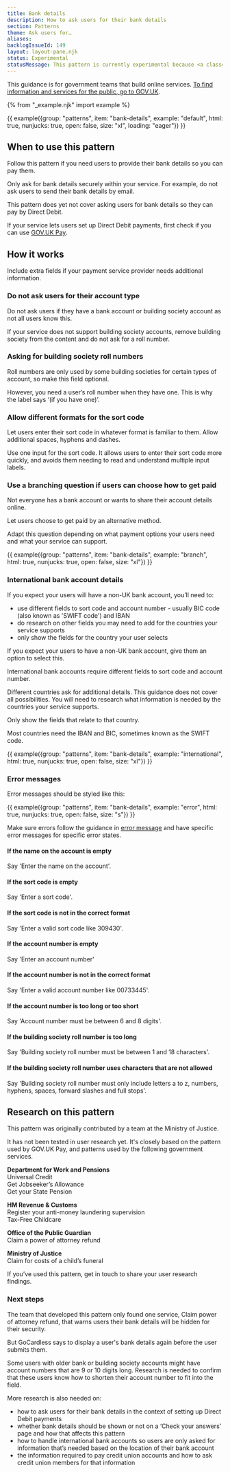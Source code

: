 ```yaml
---
title: Bank details
description: How to ask users for their bank details
section: Patterns
theme: Ask users for…
aliases:
backlogIssueId: 149
layout: layout-pane.njk
status: Experimental
statusMessage: This pattern is currently experimental because <a class="govuk-link" href="#next-steps">more research</a> is needed to validate it.
---
```


This guidance is for government teams that build online services. [To find information and services for the public, go to GOV.UK](https://www.gov.uk/).

{% from "_example.njk" import example %}

{{ example({group: "patterns", item: "bank-details", example: "default", html: true, nunjucks: true, open: false, size: "xl", loading: "eager"}) }}

## When to use this pattern

Follow this pattern if you need users to provide their bank details so you can pay them.

Only ask for bank details securely within your service. For example, do not ask users to send their bank details by email.

This pattern does yet not cover asking users for bank details so they can pay by Direct Debit.

If your service lets users set up Direct Debit payments, first check if you can use [GOV.UK Pay](https://www.payments.service.gov.uk/direct-debit/).

## How it works

Include extra fields if your payment service provider needs additional information.

### Do not ask users for their account type

Do not ask users if they have a bank account or building society account as not all users know this.

If your service does not support building society accounts, remove building society from the content and do not ask for a roll number.

### Asking for building society roll numbers

Roll numbers are only used by some building societies for certain types of account, so make this field optional.

However, you need a user’s roll number when they have one. This is why the label says ‘(if you have one)’.

### Allow different formats for the sort code

Let users enter their sort code in whatever format is familiar to them. Allow additional spaces, hyphens and dashes.

Use one input for the sort code. It allows users to enter their sort code more quickly, and avoids them needing to read and understand multiple input labels.

### Use a branching question if users can choose how to get paid

Not everyone has a bank account or wants to share their account details online.

Let users choose to get paid by an alternative method.

Adapt this question depending on what payment options your users need and what your service can support.

{{ example({group: "patterns", item: "bank-details", example: "branch", html: true, nunjucks: true, open: false, size: "xl"}) }}

### International bank account details

If you expect your users will have a non-UK bank account, you’ll need to:

- use different fields to sort code and account number - usually BIC code (also known as 'SWIFT code') and IBAN
- do research on other fields you may need to add for the countries your service supports
- only show the fields for the country your user selects

If you expect your users to have a non-UK bank account, give them an option to select this.

International bank accounts require different fields to sort code and account number.

Different countries ask for additional details. This guidance does not cover all possibilities. You will need to research what information is needed by the countries your service supports.

Only show the fields that relate to that country.

Most countries need the IBAN and BIC, sometimes known as the SWIFT code.

{{ example({group: "patterns", item: "bank-details", example: "international", html: true, nunjucks: true, open: false, size: "xl"}) }}

### Error messages

Error messages should be styled like this:

{{ example({group: "patterns", item: "bank-details", example: "error", html: true, nunjucks: true, open: false, size: "s"}) }}

Make sure errors follow the guidance in [error message](/components/error-message/) and have specific error messages for specific error states.

#### If the name on the account is empty

Say 'Enter the name on the account'.

#### If the sort code is empty

Say 'Enter a sort code'.

#### If the sort code is not in the correct format

Say 'Enter a valid sort code like 309430'.

#### If the account number is empty

Say 'Enter an account number'

#### If the account number is not in the correct format

Say 'Enter a valid account number like 00733445'.

#### If the account number is too long or too short

Say 'Account number must be between 6 and 8 digits'.

#### If the building society roll number is too long

Say 'Building society roll number must be between 1 and 18 characters'.

#### If the building society roll number uses characters that are not allowed

Say 'Building society roll number must only include letters a to z, numbers, hyphens, spaces, forward slashes and full stops'.

## Research on this pattern

This pattern was originally contributed by a team at the Ministry of Justice.

It has not been tested in user research yet. It's closely based on the pattern used by GOV.UK Pay, and patterns used by the following government services.

**Department for Work and Pensions**<br>
Universal Credit<br>
Get Jobseeker’s Allowance<br>
Get your State Pension

**HM Revenue & Customs**<br>
Register your anti-money laundering supervision<br>
Tax-Free Childcare

**Office of the Public Guardian**<br>
Claim a power of attorney refund

**Ministry of Justice**<br>
Claim for costs of a child’s funeral

If you’ve used this pattern, get in touch to share your user research findings.

### Next steps

The team that developed this pattern only found one service, Claim power of attorney refund, that warns users their bank details will be hidden for their security.

But GoCardless says to display a user's bank details again before the user submits them.

Some users with older bank or building society accounts might have account numbers that are 9 or 10 digits long. Research is needed to confirm that these users know how to shorten their account number to fit into the field.

More research is also needed on:

- how to ask users for their bank details in the context of setting up Direct Debit payments
- whether bank details should be shown or not on a ‘Check your answers’ page and how that affects this pattern
- how to handle international bank accounts so users are only asked for information that’s needed based on the location of their bank account
- the information required to pay credit union accounts and how to ask credit union members for that information
